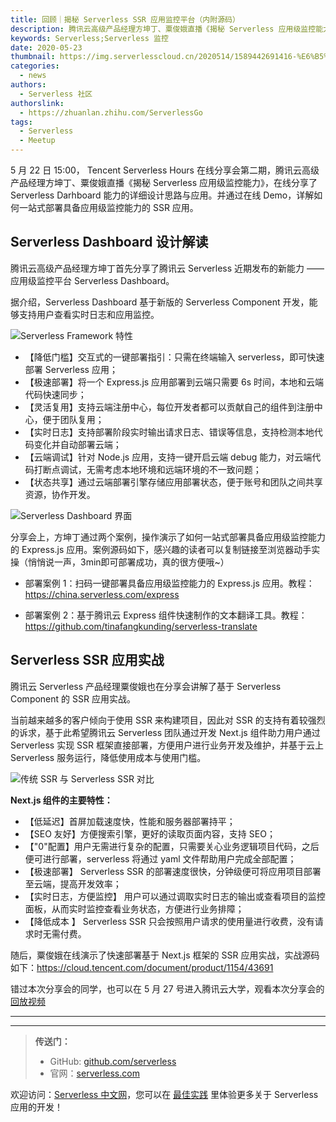 ```yaml
---
title: 回顾｜揭秘 Serverless SSR 应用监控平台（内附源码）
description: 腾讯云高级产品经理方坤丁、粟俊娥直播《揭秘 Serverless 应用级监控能力》，在线分享了 Serverless Darhboard 能力的详细设计思路与应用。并通过在线 Demo，详解如何一站式部署具备应用级监控能力的 SSR 应用
keywords: Serverless;Serverless 监控
date: 2020-05-23
thumbnail: https://img.serverlesscloud.cn/2020514/1589442691416-%E6%B5%B7%E6%8A%A5%281%29-sketch_%E5%89%AF%E6%9C%AC.png
categories:
  - news
authors:
  - Serverless 社区
authorslink:
  - https://zhuanlan.zhihu.com/ServerlessGo
tags:
  - Serverless
  - Meetup
---
```


5 月 22 日 15:00， Tencent Serverless Hours 在线分享会第二期，腾讯云高级产品经理方坤丁、粟俊娥直播《揭秘 Serverless 应用级监控能力》，在线分享了 Serverless Darhboard 能力的详细设计思路与应用。并通过在线 Demo，详解如何一站式部署具备应用级监控能力的 SSR 应用。

## Serverless Dashboard 设计解读

腾讯云高级产品经理方坤丁首先分享了腾讯云 Serverless 近期发布的新能力 —— 应用级监控平台 Serverless Dashboard。

据介绍，Serverless Dashboard 基于新版的 Serverless Component 开发，能够支持用户查看实时日志和应用监控。

![Serverless Framework 特性](https://img.serverlesscloud.cn/2020522/1590140046380-0%5B1%5D.png)

- 【降低门槛】交互式的一键部署指引：只需在终端输入 serverless，即可快速部署 Serverless 应用；
- 【极速部署】将一个 Express.js 应用部署到云端只需要 6s 时间，本地和云端代码快速同步；
- 【灵活复用】支持云端注册中心，每位开发者都可以贡献自己的组件到注册中心，便于团队复用；
- 【实时日志】支持部署阶段实时输出请求日志、错误等信息，支持检测本地代码变化并自动部署云端；
- 【云端调试】针对 Node.js 应用，支持一键开启云端 debug 能力，对云端代码打断点调试，无需考虑本地环境和远端环境的不一致问题；
- 【状态共享】通过云端部署引擎存储应用部署状态，便于账号和团队之间共享资源，协作开发。

![Serverless Dashboard 界面](https://img.serverlesscloud.cn/2020522/1590140540270-0%5B1%5D.png)


分享会上，方坤丁通过两个案例，操作演示了如何一站式部署具备应用级监控能力的 Express.js 应用。案例源码如下，感兴趣的读者可以复制链接至浏览器动手实操（悄悄说一声，3min即可部署成功，真的很方便哦~）

- 部署案例 1：扫码一键部署具备应用级监控能力的 Express.js 应用。教程：https://china.serverless.com/express

- 部署案例 2：基于腾讯云 Express 组件快速制作的文本翻译工具。教程：https://github.com/tinafangkunding/serverless-translate

## Serverless SSR 应用实战

腾讯云 Serverless 产品经理粟俊娥也在分享会讲解了基于 Serverless Component 的 SSR 应用实战。

当前越来越多的客户倾向于使用 SSR 来构建项目，因此对 SSR 的支持有着较强烈的诉求，基于此希望腾讯云 Serverless 团队通过开发 Next.js 组件助力用户通过 Serverless 实现 SSR 框架直接部署，方便用户进行业务开发及维护，并基于云上 Serverless 服务运行，降低使用成本与使用门槛。

![传统 SSR 与 Serverless SSR 对比](https://img.serverlesscloud.cn/2020522/1590140533639-0%5B1%5D.png)

**Next.js 组件的主要特性：**

- 【低延迟】首屏加载速度快，性能和服务器部署持平；
- 【SEO 友好】方便搜索引擎，更好的读取页面内容，支持 SEO；
- 【"0"配置】用户无需进行复杂的配置，只需要关心业务逻辑项目代码，之后便可进行部署，serverless 将通过 yaml 文件帮助用户完成全部配置；
- 【极速部署】 Serverless SSR 的部署速度很快，分钟级便可将应用项目部署至云端，提高开发效率；
- 【实时日志，方便监控】 用户可以通过调取实时日志的输出或查看项目的监控面板，从而实时监控查看业务状态，方便进行业务排障；
- 【降低成本 】 Serverless SSR 只会按照用户请求的使用量进行收费，没有请求时无需付费。

随后，粟俊娥在线演示了快速部署基于 Next.js 框架的 SSR 应用实战，实战源码如下：https://cloud.tencent.com/document/product/1154/43691

错过本次分享会的同学，也可以在 5 月 27 号进入腾讯云大学，观看本次分享会的[回放视频](https://cloud.tencent.com/edu/learning/live)



---
<div id='scf-deploy-iframe-or-md'></div>

---

> **传送门：**
> - GitHub: [github.com/serverless](https://github.com/serverless/serverless/blob/master/README_CN.md)
> - 官网：[serverless.com](https://serverless.com/)

欢迎访问：[Serverless 中文网](https://serverlesscloud.cn/)，您可以在 [最佳实践](https://serverlesscloud.cn/best-practice) 里体验更多关于 Serverless 应用的开发！
